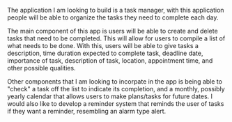 The application I am looking to build is a task manager, with this application people will be able to organize the tasks they need to complete each day.

The main component of this app is users will be able to create and delete tasks that need to be completed.  This will allow for users to compile a list of what needs to be done. With this, users will be able to give tasks a description, time duration expected to complete task, deadline date, importance of task, description of task, location, appointment time, and other possible qualities.

Other components that I am looking to incorpate in the app is being able to "check" a task off the list to indicate its completion, and a monthly, possibly yearly calendar that allows users to make plans/tasks for future dates. I would also like to develop a reminder system that reminds the user of tasks if they want a reminder, resembling an alarm type alert.   
